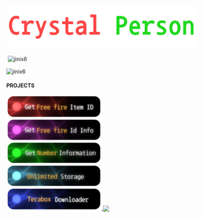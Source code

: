 <p align="center">
  <img src="New Project 9 [E9A91A8].png" alt="Logo">
</p>


<p>&nbsp;<img align="center" src="https://github-readme-stats.vercel.app/api?username=jinix6&show_icons=true&locale=en" alt="jinix6" /></p>

<p><img align="center" src="https://github-readme-streak-stats.herokuapp.com/?user=jinix6&" alt="jinix6" /></p>

#### PROJECTS



<a href="https://jinix6.github.io/Icon/" target="_blank">
  <img width="50%" src="New Project 9 [60A2C85].png">
</a>

<a href="https://t.me/FFinfox" target="_blank">
  <img width="50%" src="New Project 9 [8F8CF30].png">
</a>

<a href="https://truecaller-six.vercel.app" target="_blank">
  <img width="50%" src="New Project 9 [6FCEF8F].png">
</a>


<a href="https://unlimited-storage-drab.vercel.app/" target="_blank">
  <img width="50%" src="New Project 9 [46D220E].png">
</a>

<a href="https://terabox-six.vercel.app/" target="_blank">
  <img width="50%" src="New Project 9 [F6E11E4].png">
</a>




<a href="https://github.com/jinix6/ff-profile-webp">
  <img align="center" src="https://github-readme-stats.vercel.app/api/pin/?username=jinix6&repo=ff-profile-webp" />
</a>
